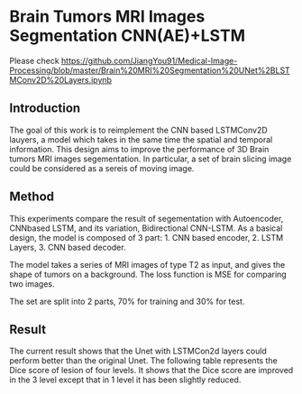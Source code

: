 # Brain Tumors MRI Images Segmentation CNN(AE)+LSTM

Please check https://github.com/JiangYou91/Medical-Image-Processing/blob/master/Brain%20MRI%20Segmentation%20UNet%2BLSTMConv2D%20Layers.ipynb 


## Introduction
The goal of this work is to reimplement the CNN based LSTMConv2D lauyers, a model which takes in the same time the spatial and temporal information. This design aims to improve the performance of 3D Brain tumors MRI images segementation. In particular, a set of brain slicing image could be considered as a sereis of moving image.

## Method
This experiments compare the result of segementation with Autoencoder, CNNbased LSTM, and its variation, Bidirectional CNN-LSTM. As a basical design, the model is composed of 3 part: 1. CNN based encoder, 2. LSTM Layers, 3. CNN based decoder.

The model takes a series of MRI images of type T2 as input, and gives the shape of tumors on a background. The loss function is MSE for comparing two images.

The set are split into 2 parts, 70% for training and 30% for test.

## Result
The current result shows that the Unet with LSTMCon2d layers could perform better than the original Unet. The following table represents the Dice score of lesion of four levels. It shows that the Dice score are improved in the 3 level except that in 1 level it has been slightly reduced.

